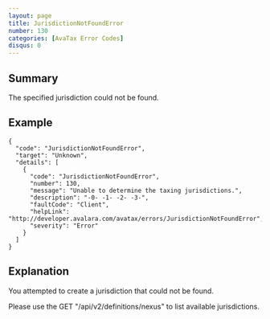 ```yaml
---
layout: page
title: JurisdictionNotFoundError
number: 130
categories: [AvaTax Error Codes]
disqus: 0
---
```


## Summary

The specified jurisdiction could not be found.

## Example

    {
      "code": "JurisdictionNotFoundError",
      "target": "Unknown",
      "details": [
        {
          "code": "JurisdictionNotFoundError",
          "number": 130,
          "message": "Unable to determine the taxing jurisdictions.",
          "description": "-0- -1- -2- -3-",
          "faultCode": "Client",
          "helpLink": "http://developer.avalara.com/avatax/errors/JurisdictionNotFoundError",
          "severity": "Error"
        }
      ]
    }

## Explanation

You attempted to create a jurisdiction that could not be found.

Please use the GET "/api/v2/definitions/nexus" to list available jurisdictions.
